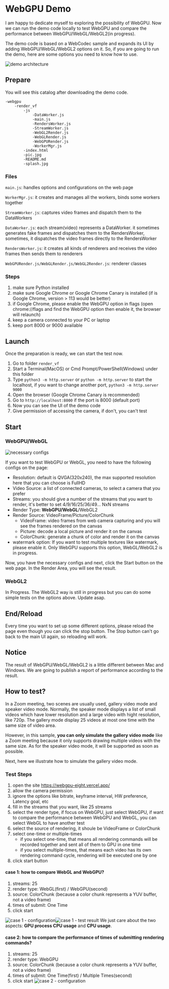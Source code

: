 # WebGPU Demo

I am happy to dedicate myself to exploring the possibility of WebGPU. Now we can run the demo code locally to test WebGPU and compare the performance between WebGPU/WebGL/WebGL2(in progress).

The demo code is based on a WebCodec sample and expands its UI by adding WebGPU/WebGL/WebGL2 options on it. So, if you are going to run the demo, here are some options you need to know how to use.

![demo architecture](https://github.com/sucong0826/WebGPU/assets/11333806/5cfdd025-740d-4f22-9ee6-f775a9cb641d)


## Prepare
You will see this catalog after downloading the demo code.


    -webgpu
        -render_vf
            -js
                -DataWorker.js
                -main.js
                -RendersWorker.js
                -StreamWorker.js
                -WebGL2Render.js
                -WebGLRender.js
                -WebGPURender.js
                -WorkerMgr.js
            -index.html
            -pic.jpg
            -README.md
            -splash.jpg

### Files
`main.js`: handles options and configurations on the web page

`WorkerMgr.js`: it creates and manages all the workers, binds some workers together

`StreamWorker.js`: captures video frames and dispatch them to the DataWorkers

`DataWorker.js`: each stream(video) represents a DataWorker. it sometimes generates fake frames and dispatches them to the RendersWorker, sometimes, it dispatches the video frames directly to the RendersWorker

`RendersWorker.js`: it creates all kinds of renderers and receives the video frames then sends them to renderers

`WebGPURender.js/WebGLRender.js/WebGL2Render.js`: renderer classes

### Steps
1. make sure Python installed
2. make sure Google Chrome or Google Chrome Canary is installed (if is Google Chrome, version > 113 would be better)
3. if Google Chrome, please enable the WebGPU option in flags (open chrome://flags and find the WebGPU option then enable it, the browser will relaunch)
4. keep a camera connected to your PC or laptop
5. keep port 8000 or 9000 available

## Launch
Once the preparation is ready, we can start the test now.
1. Go to folder `render_vf`
2. Start a Terminal(MacOS) or Cmd Prompt/PowerShell(Windows) under this folder
3. Type `python3 -m http.server` or `python -m http.server` to start the localhost, if you want to change another port, `python3 -m http.server 9000`
4. Open the browser (Google Chrome Canary is recommended)
5. Go to `http://localhost:8000` if the port is 8000 (default port)
6. Now you can see the UI of the demo code
7. Give permission of accessing the camera, if don't, you can't test

## Start

### WebGPU/WebGL
![necessary configs](https://github.com/sucong0826/WebGPU/assets/11333806/6013b282-0e0a-4779-9195-62ec4bff326c)

If you want to test WebGPU or WebGL, you need to have the following configs on the page:

- Resolution: default is QVGA(320x240), the max supported resolution here that you can choose is FullHD
- Video Source: a list of connected cameras, to select a camera that you prefer
- Streams: you should give a number of the streams that you want to render, it's better to set 4/9/16/25/36/49... NxN streams
- Render Type: **WebGPU/WebGL**/WebGL2
- Render Source: VideoFrame/Picture/ColorChunk
    - VideoFrame: video frames from web camera capturing and you will see the frames rendered on the canvas
    - Picture: decode a local picture and render it on the canvas
    - ColorChunk: generate a chunk of color and render it on the canvas
- watermark option: If you want to test multiple textures like watermark, please enable it. Only WebGPU supports this option, WebGL/WebGL2 is in progress.

Now, you have the necessary configs and next, click the Start button on the web page.
In the Render Area, you will see the result.

### WebGL2
In Progress. The WebGL2 way is still in progress but you can do some simple tests on the options above.
Update asap.

## End/Reload
Every time you want to set up some different options, please reload the page even though you can click the stop button. The Stop button can't go back to the main UI again, so reloading will work.

## Notice
The result of WebGPU/WebGL/WebGL2 is a little different between Mac and Windows. We are going to publish a report of performance according to the result. 

## How to test?
In a Zoom meeting, two scenes are usually used, gallery video mode and speaker video mode. Normally, the speaker mode displays a list of small videos which have lower resolution and a large video with hight resolution, like 720p. The gallery mode display 25 videos at most one time with the same size of video area.

However, in this sample, **you can only simulate the gallery video mode** like a Zoom meeting because it only supports drawing multiple videos with the same size. As for the speaker video mode, it will be supported as soon as possible.

Next, here we illustrate how to simulate the gallery video mode.

### Test Steps
1. open the site https://webgpu-eight.vercel.app/
2. allow the camera permission
3. ignore the options like bitrate, keyframe interval, HW preference, Latency goal, etc
4. fill in the streams that you want, like 25 streams
5. select the render type, if focus on WebGPU, just select WebGPU, if want to compare the performance between WebGPU and WebGL, you can select WebGL to have another test
6. select the source of rendering, it shoule be VideoFrame or ColorChunk
7. select one-time or multiple-times
    - if you select one-time, that means all rendering commands will be recorded together and sent all of them to GPU in one time
    - if you select multiple-times, that means each video has its own rendering command cycle, rendering will be executed one by one
8. click start button

#### case 1: how to compare WebGL and WebGPU?
1. streams: 25
2. render type: WebGL(first) / WebGPU(second)
3. source: ColorChunk (because a color chunk represents a YUV buffer, not a video frame)
4. times of submit: One Time
5. click start

![case 1 - configuration](image-2.png)![case 1 - test result](image-3.png)
We just care about the two aspects: **GPU process CPU usage** and **CPU usage**.

#### case 2: how to compare the performance of times of submitting rendering commands?
1. streams: 25
2. render type: WebGPU
3. source: ColorChunk (because a color chunk represents a YUV buffer, not a video frame)
4. times of submit: One Time(first) / Multiple Times(second)
5. click start
![case 2 - configuration](image-4.png)